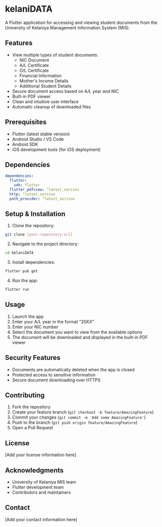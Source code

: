 # kelaniDATA

A Flutter application for accessing and viewing student documents from the University of Kelaniya Management Information System (MIS).

## Features

- View multiple types of student documents:
    - NIC Document
    - A/L Certificate
    - O/L Certificate
    - Financial Information
    - Mother's Income Details
    - Additional Student Details
- Secure document access based on A/L year and NIC
- Built-in PDF viewer
- Clean and intuitive user interface
- Automatic cleanup of downloaded files

## Prerequisites

- Flutter (latest stable version)
- Android Studio / VS Code
- Android SDK
- iOS development tools (for iOS deployment)

## Dependencies

```yaml
dependencies:
  flutter:
    sdk: flutter
  flutter_pdfview: ^latest_version
  http: ^latest_version
  path_provider: ^latest_version
```

## Setup & Installation

1. Clone the repository:
```bash
git clone [your-repository-url]
```

2. Navigate to the project directory:
```bash
cd kelaniDATA
```

3. Install dependencies:
```bash
flutter pub get
```

4. Run the app:
```bash
flutter run
```

## Usage

1. Launch the app
2. Enter your A/L year in the format "20XX"
3. Enter your NIC number
4. Select the document you want to view from the available options
5. The document will be downloaded and displayed in the built-in PDF viewer

## Security Features

- Documents are automatically deleted when the app is closed
- Protected access to sensitive information
- Secure document downloading over HTTPS

## Contributing

1. Fork the repository
2. Create your feature branch (`git checkout -b feature/AmazingFeature`)
3. Commit your changes (`git commit -m 'Add some AmazingFeature'`)
4. Push to the branch (`git push origin feature/AmazingFeature`)
5. Open a Pull Request

## License

[Add your license information here]

## Acknowledgments

- University of Kelaniya MIS team
- Flutter development team
- Contributors and maintainers

## Contact

[Add your contact information here]